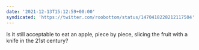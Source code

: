 ```yaml
---
date: '2021-12-13T15:12:59+00:00'
syndicated: 'https://twitter.com/roobottom/status/1470418228212117504'
---
```

Is it still acceptable to eat an apple, piece by piece, slicing the fruit with a knife in the 21st century?
